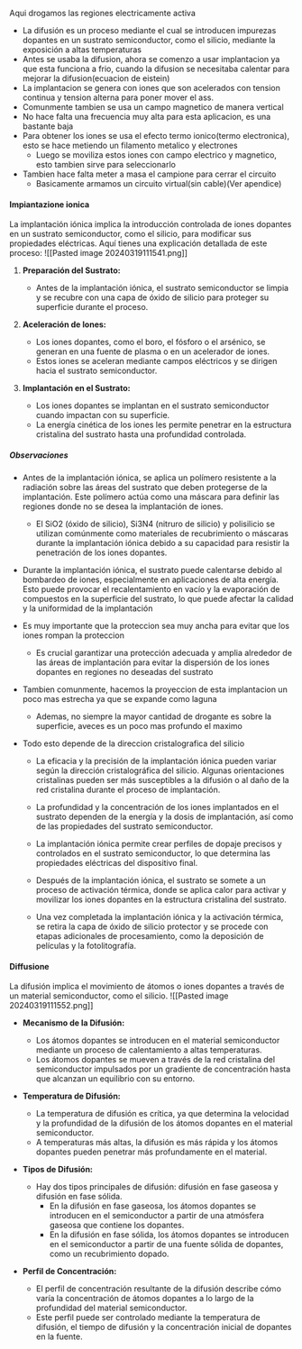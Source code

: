 Aqui drogamos las regiones electricamente activa
- La difusión es un proceso mediante el cual se introducen impurezas dopantes en un sustrato semiconductor, como el silicio, mediante la exposición a altas temperaturas
- Antes se usaba la difusion, ahora se comenzo a usar implantacion ya que esta funciona a frio, cuando la difusion se necesitaba calentar para mejorar la difusion(ecuacion de eistein)
- La implantacion se genera con iones que son acelerados con tension continua y tension alterna para poner mover el ass.
- Comunmente tambien se usa un campo magnetico de manera vertical
- No hace falta una frecuencia muy alta para esta aplicacion, es una bastante baja
- Para obtener los iones se usa el efecto termo ionico(termo electronica), esto se hace metiendo un filamento metalico y electrones
	- Luego se moviliza estos iones con campo electrico y magnetico, esto tambien sirve para seleccionarlo
- Tambien hace falta meter a masa el campione para cerrar el circuito
	- Basicamente armamos un circuito virtual(sin cable)(Ver apendice)

#### Impiantazione ionica
La implantación iónica implica la introducción controlada de iones dopantes en un sustrato semiconductor, como el silicio, para modificar sus propiedades eléctricas. Aquí tienes una explicación detallada de este proceso:
![[Pasted image 20240319111541.png]]
1. **Preparación del Sustrato:**
   - Antes de la implantación iónica, el sustrato semiconductor se limpia y se recubre con una capa de óxido de silicio para proteger su superficie durante el proceso.

2. **Aceleración de Iones:**
   - Los iones dopantes, como el boro, el fósforo o el arsénico, se generan en una fuente de plasma o en un acelerador de iones.
   - Estos iones se aceleran mediante campos eléctricos y se dirigen hacia el sustrato semiconductor.

3. **Implantación en el Sustrato:**
   - Los iones dopantes se implantan en el sustrato semiconductor cuando impactan con su superficie.
   - La energía cinética de los iones les permite penetrar en la estructura cristalina del sustrato hasta una profundidad controlada.


##### Observaciones
- Antes de la implantación iónica, se aplica un polímero resistente a la radiación sobre las áreas del sustrato que deben protegerse de la implantación. Este polímero actúa como una máscara para definir las regiones donde no se desea la implantación de iones.
    - El SiO2 (óxido de silicio), Si3N4 (nitruro de silicio) y polisilicio se utilizan comúnmente como materiales de recubrimiento o máscaras durante la implantación iónica debido a su capacidad para resistir la penetración de los iones dopantes.
- Durante la implantación iónica, el sustrato puede calentarse debido al bombardeo de iones, especialmente en aplicaciones de alta energía. Esto puede provocar el recalentamiento en vacío y la evaporación de compuestos en la superficie del sustrato, lo que puede afectar la calidad y la uniformidad de la implantación
- Es muy importante que la proteccion sea muy ancha para evitar que los iones rompan la proteccion
	- Es crucial garantizar una protección adecuada y amplia alrededor de las áreas de implantación para evitar la dispersión de los iones dopantes en regiones no deseadas del sustrato
- Tambien comunmente, hacemos la proyeccion de esta implantacion un poco mas estrecha ya que se expande como laguna
	- Ademas, no siempre la mayor cantidad de drogante es sobre la superficie, aveces es un poco mas profundo el maximo

- Todo esto depende de la direccion cristalografica del silicio
	- La eficacia y la precisión de la implantación iónica pueden variar según la dirección cristalográfica del silicio. Algunas orientaciones cristalinas pueden ser más susceptibles a la difusión o al daño de la red cristalina durante el proceso de implantación.


   - La profundidad y la concentración de los iones implantados en el sustrato dependen de la energía y la dosis de implantación, así como de las propiedades del sustrato semiconductor.

   - La implantación iónica permite crear perfiles de dopaje precisos y controlados en el sustrato semiconductor, lo que determina las propiedades eléctricas del dispositivo final.

   - Después de la implantación iónica, el sustrato se somete a un proceso de activación térmica, donde se aplica calor para activar y movilizar los iones dopantes en la estructura cristalina del sustrato.

   - Una vez completada la implantación iónica y la activación térmica, se retira la capa de óxido de silicio protector y se procede con etapas adicionales de procesamiento, como la deposición de películas y la fotolitografía.
#### Diffusione
La difusión implica el movimiento de átomos o iones dopantes a través de un material semiconductor, como el silicio.
![[Pasted image 20240319111552.png]]

- **Mecanismo de la Difusión:**
   - Los átomos dopantes se introducen en el material semiconductor mediante un proceso de calentamiento a altas temperaturas.
   - Los átomos dopantes se mueven a través de la red cristalina del semiconductor impulsados por un gradiente de concentración hasta que alcanzan un equilibrio con su entorno.

- **Temperatura de Difusión:**
   - La temperatura de difusión es crítica, ya que determina la velocidad y la profundidad de la difusión de los átomos dopantes en el material semiconductor.
   - A temperaturas más altas, la difusión es más rápida y los átomos dopantes pueden penetrar más profundamente en el material.

- **Tipos de Difusión:**
   - Hay dos tipos principales de difusión: difusión en fase gaseosa y difusión en fase sólida.
	   - En la difusión en fase gaseosa, los átomos dopantes se introducen en el semiconductor a partir de una atmósfera gaseosa que contiene los dopantes.
	   - En la difusión en fase sólida, los átomos dopantes se introducen en el semiconductor a partir de una fuente sólida de dopantes, como un recubrimiento dopado.

- **Perfil de Concentración:**
   - El perfil de concentración resultante de la difusión describe cómo varía la concentración de átomos dopantes a lo largo de la profundidad del material semiconductor.
   - Este perfil puede ser controlado mediante la temperatura de difusión, el tiempo de difusión y la concentración inicial de dopantes en la fuente.
